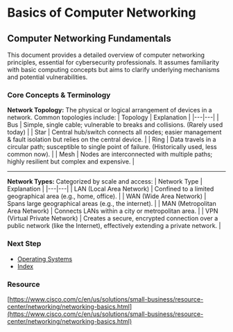 # Basics of Computer Networking

## Computer Networking Fundamentals
This document provides a detailed overview of computer networking principles, essential for cybersecurity professionals. It assumes familiarity with basic computing concepts but aims to clarify underlying mechanisms and potential vulnerabilities.

### Core Concepts & Terminology
**Network Topology:** The physical or logical arrangement of devices in a network. Common topologies include:
| Topology | Explanation |
|---|---|
| Bus | Simple, single cable; vulnerable to breaks and collisions. (Rarely used today) |
| Star | Central hub/switch connects all nodes; easier management & fault isolation but relies on the central device. |
| Ring | Data travels in a circular path; susceptible to single point of failure. (Historically used, less common now). |
| Mesh | Nodes are interconnected with multiple paths; highly resilient but complex and expensive. |

---

**Network Types:** Categorized by scale and access:
| Network Type | Explanation |
|---|---|
| LAN (Local Area Network) | Confined to a limited geographical area (e.g., home, office). |
| WAN (Wide Area Network) | Spans large geographical areas (e.g., the internet). |
| MAN (Metropolitan Area Network) | Connects LANs within a city or metropolitan area. |
| VPN (Virtual Private Network) | Creates a secure, encrypted connection over a public network (like the Internet), effectively extending a private network. |

### Next Step
- [Operating Systems](https://github.com/Sisu-Sus/CyberSec-RoadMap/blob/main/Operating_Systems/Operating_Systems.md)
- [Index](https://github.com/Sisu-Sus/CyberSec-RoadMap/blob/main/index.md)

### Resource
[https://www.cisco.com/c/en/us/solutions/small-business/resource-center/networking/networking-basics.html](https://www.cisco.com/c/en/us/solutions/small-business/resource-center/networking/networking-basics.html)
